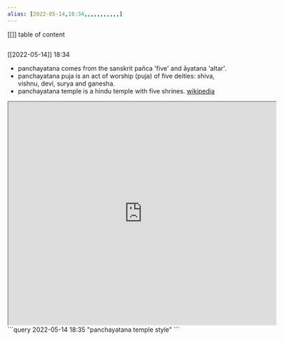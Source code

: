 ```yaml
---
alias: [2022-05-14,18:34,,,,,,,,,,,]
---
```

[[]]
table of content
```toc
```

[[2022-05-14]] 18:34
- panchayatana comes from the sanskrit  pañca 'five' and āyatana 'altar'.
- panchayatana puja is an act of worship (puja) of five deities: shiva, vishnu, devi, surya and ganesha.
- panchayatana temple is a hindu temple with five shrines.
[wikipedia](https://en.wikipedia.org/wiki/panchayatana)
<iframe src="https://www.wikiwand.com/en/Panchayatana_(temple)" width="600" height="500" ></iframe>
```query 2022-05-14 18:35
"panchayatana temple style"
```